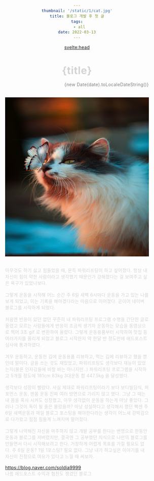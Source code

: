 ```yaml
---
thumbnail: '/static/1/cat.jpg'
title: 블로그 개발 후 첫 글
tags:
  - all
date: 2022-03-13
---
```


<svelte:head>

  <meta name="description" content={title} />
</svelte:head>

<div class="box">
<h1>{title}</h1>
<p class="date">{new Date(date).toLocaleDateString()}</p>
<img class="img" src="/static/1/cat.jpg" alt="cat img">
<p class="text">
  아무것도 하기 싫고 힘들었을 때, 문득 파워리프팅이 하고 싶어졌다. 항상 내 자신이 힘이 약한 사람이라고 생각했기 때문인가 강해졌다는 걸 보여주고 싶은 욕구가 있었나보다.
  <br><br>
  그렇게 운동을 시작해 어느 순간 주 6일 새벽 6시마다 운동을 가고 있는 나를 보게 되었고, 이는 기록을 해야겠다라는 마음으로 이어졌다. 곧이어 네이버 블로그를 시작하게 되었다.
  <br><br>
  처음엔 반응이 있던 없던 꾸준히 내 파워리프팅 프로그램 수행을 간단한 글로 올렸고 모르는 사람들에게 반응이 조금씩 생기자 운동하는 모습을 동영상으로 찍어 3초 gif 로 변환하여 올렸다. 그렇게 운동용품부터 시작하여 맛집 등 여러가지를 올리게 되었고 블로그 시작한지 약 한달 반 정도만에 애드포스트 심사에 통과하였다.
  <br><br>
  겨우 운동하고, 운동한 김에 운동용품 리뷰하고, 먹는 김에 리뷰하고 했을 뿐인데 말이다. 글을 쓰는 것도 재밌었고, 파워리프팅도 생각보다 재능이 있었는지(물론 인자강들에 비할 바는 아니지만..) 파워리프팅 프로그램을 시작하고 5개월 정도에 181cm 83kg 3대운동 합 447.5kg 을 달성했다.
   <br><br>
  생각보다 성장이 빨랐다. 사실 제대로 파워리프팅이라기 보다 보디빌딩식, 퍼포먼스 운동, 맨몸 운동 진짜 여러 방면으로 가리지 않고 했다. 그냥 그 때는 내 몸을 혹사 시켜도 성장했고, 아무 생각없이 운동을 하는게 마냥 좋았다.
  그러나 그것이 독이 될 줄은 몰랐을까? 마냥 성실하다고 생각해서 했던 빡센 주 6일 새벽운동과 매일 블로그 포스팅을 해야한다라는 생각이 어느새 강박감으로 다가왔고 점점 힘들게 느껴지며 멀어졌다.
  <br><br>
  그렇게 나약해진 자신을 마주하지 않고 개발 공부를 한다는 변명으로 한동안 운동과 블로그를 저버렸지만, 결국엔 그 공부했던 지식으로 나만의 블로그를 만들면서 다시 시작해보려고 한다. 거창하게 어렵게 목표를 가질 필요도 없다. 주 6일 운동? 1일 1포스팅? 필요 없다. 그냥 내가 하고싶은 이야기를 내 자신이 진정으로 여유가 있다고 느낄 때 써보자.
  <br><br>
  <a href="https://blog.naver.com/soldia9999">https://blog.naver.com/soldia9999</a>
  <br>
  나름 애드포스트 수익과 협찬도 챙겼던 블로그

</p>
</div>

<style>
  * {
    margin: 1rem auto;
    text-align: center;
    color: #d4d4d4;
    letter-spacing: 0.025em;
  }
  .box {
    width: 90%;
  }
  h1 {
    font-size: 2rem;
  }
  .date {
    text-align: right;
    color: gray;
    margin-bottom: 1rem;
  }
  .text {
    text-align: left;
  }
  .img {
    width : 500px;
    height: 500px;
  }
  a:hover {
    color: gray;
  }
 
</style>
